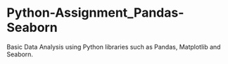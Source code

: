 # Python-Assignment_Pandas-Seaborn
Basic Data Analysis using Python libraries such as Pandas, Matplotlib and Seaborn.
